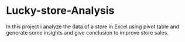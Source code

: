 # Lucky-store-Analysis
In this project i analyze the data of a store in Excel using pivot table and generate some insights and give conclusion to improve store sales.
